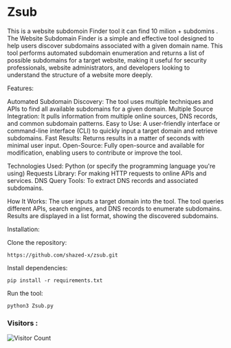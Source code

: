 # Zsub
This is a website subdomoin Finder tool it can find 10 milion + subdomins . 
The Website Subdomain Finder is a simple and effective tool designed to help users discover subdomains associated with a given domain name. This tool performs automated subdomain enumeration and returns a list of possible subdomains for a target website, making it useful for security professionals, website administrators, and developers looking to understand the structure of a website more deeply.

Features:

Automated Subdomain Discovery:
The tool uses multiple techniques and APIs to find all available subdomains for a given domain.
Multiple Source Integration: It pulls information from multiple online sources, DNS records, and common subdomain patterns.
Easy to Use: A user-friendly interface or command-line interface (CLI) to quickly input a target domain and retrieve subdomains.
Fast Results: Returns results in a matter of seconds with minimal user input.
Open-Source: Fully open-source and available for modification, enabling users to contribute or improve the tool.

Technologies Used:
Python (or specify the programming language you're using)
Requests Library: For making HTTP requests to online APIs and services.
DNS Query Tools: To extract DNS records and associated subdomains.

How It Works:
The user inputs a target domain into the tool.
The tool queries different APIs, search engines, and DNS records to enumerate subdomains.
Results are displayed in a list format, showing the discovered subdomains.

Installation:

Clone the repository:

    https://github.com/shazed-x/zsub.git

Install dependencies:

    pip install -r requirements.txt

Run the tool:

    python3 Zsub.py 

### Visitors :
![Visitor Count](https://profile-counter.glitch.me/shazed-x/count.svg)
